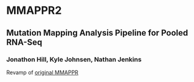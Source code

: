 # MMAPPR2
## Mutation Mapping Analysis Pipeline for Pooled RNA-Seq
### Jonathon Hill, Kyle Johnsen, Nathan Jenkins

Revamp of [original MMAPPR](http://genome.cshlp.org/content/23/4/687.full.pdf)

